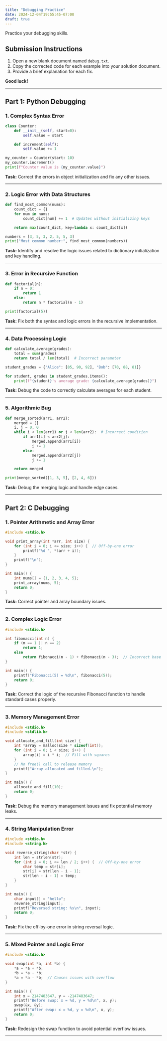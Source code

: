 ```yaml
---
title: "Debugging Practice"
date: 2024-12-04T19:55:45-07:00
draft: true
---
```

Practice your debugging skills.
<!--more-->

## Submission Instructions

1. Open a new blank document named `debug.txt`.
1. Copy the corrected code for each example into your solution document.
1. Provide a brief explanation for each fix.

**Good luck!**

---

## Part 1: Python Debugging

### 1. Complex Syntax Error

```python
class Counter:
    def __init__(self, start=0):
        self.value = start

    def increment(self):
        self.value += 1

my_counter = Counter(start: 10)
my_counter.increment()
print(f"Counter value is {my_counter.value}")
```

**Task:** Correct the errors in object initialization and fix any other issues.

---

### 2. Logic Error with Data Structures

```python
def find_most_common(nums):
    count_dict = {}
    for num in nums:
        count_dict[num] += 1  # Updates without initializing keys

    return max(count_dict, key=lambda x: count_dict[x])

numbers = [3, 5, 3, 2, 5, 5, 3]
print("Most common number:", find_most_common(numbers))
```

**Task:** Identify and resolve the logic issues related to dictionary initialization and key handling.

---

### 3. Error in Recursive Function

```python
def factorial(n):
    if n = 0:
        return 1
    else:
        return n * factorial(n - 1)

print(factorial(5))
```

**Task:** Fix both the syntax and logic errors in the recursive implementation.

---

### 4. Data Processing Logic

```python
def calculate_average(grades):
    total = sum(grades)
    return total / len(total)  # Incorrect parameter

student_grades = {"Alice": [85, 90, 92], "Bob": [70, 88, 81]}

for student, grades in student_grades.items():
    print(f"{student}'s average grade: {calculate_average(grades)}")
```

**Task:** Debug the code to correctly calculate averages for each student.

---

### 5. Algorithmic Bug

```python
def merge_sorted(arr1, arr2):
    merged = []
    i, j = 0, 0
    while i < len(arr1) or j < len(arr2):  # Incorrect condition
        if arr1[i] < arr2[j]:
            merged.append(arr1[i])
            i += 1
        else:
            merged.append(arr2[j])
            j += 1

    return merged

print(merge_sorted([1, 3, 5], [2, 4, 6]))
```

**Task:** Debug the merging logic and handle edge cases.

---

## Part 2: C Debugging

### 1. Pointer Arithmetic and Array Error

```c
#include <stdio.h>

void print_array(int *arr, int size) {
    for (int i = 0; i <= size; i++) {  // Off-by-one error
        printf("%d ", *(arr + i));
    }
    printf("\n");
}

int main() {
    int nums[] = {1, 2, 3, 4, 5};
    print_array(nums, 5);
    return 0;
}
```

**Task:** Correct pointer and array boundary issues.

---

### 2. Complex Logic Error

```c
#include <stdio.h>

int fibonacci(int n) {
    if (n == 1 || n == 2)
        return 1;
    else
        return fibonacci(n - 1) + fibonacci(n - 3);  // Incorrect base case logic
}

int main() {
    printf("Fibonacci(5) = %d\n", fibonacci(5));
    return 0;
}
```

**Task:** Correct the logic of the recursive Fibonacci function to handle standard cases properly.

---

### 3. Memory Management Error

```c
#include <stdio.h>
#include <stdlib.h>

void allocate_and_fill(int size) {
    int *array = malloc(size * sizeof(int));
    for (int i = 0; i < size; i++) {
        array[i] = i * i;  // Fill with squares
    }
    // No free() call to release memory
    printf("Array allocated and filled.\n");
}

int main() {
    allocate_and_fill(10);
    return 0;
}
```

**Task:** Debug the memory management issues and fix potential memory leaks.

---

### 4. String Manipulation Error

```c
#include <stdio.h>
#include <string.h>

void reverse_string(char *str) {
    int len = strlen(str);
    for (int i = 0; i <= len / 2; i++) {  // Off-by-one error
        char temp = str[i];
        str[i] = str[len - i - 1];
        str[len - i - 1] = temp;
    }
}

int main() {
    char input[] = "hello";
    reverse_string(input);
    printf("Reversed string: %s\n", input);
    return 0;
}
```

**Task:** Fix the off-by-one error in string reversal logic.

---

### 5. Mixed Pointer and Logic Error

```c
#include <stdio.h>

void swap(int *a, int *b) {
    *a = *a + *b;
    *b = *a - *b;
    *a = *a - *b;  // Causes issues with overflow
}

int main() {
    int x = 2147483647, y = -2147483647;
    printf("Before swap: x = %d, y = %d\n", x, y);
    swap(&x, &y);
    printf("After swap: x = %d, y = %d\n", x, y);
    return 0;
}
```

**Task:** Redesign the swap function to avoid potential overflow issues.

---



